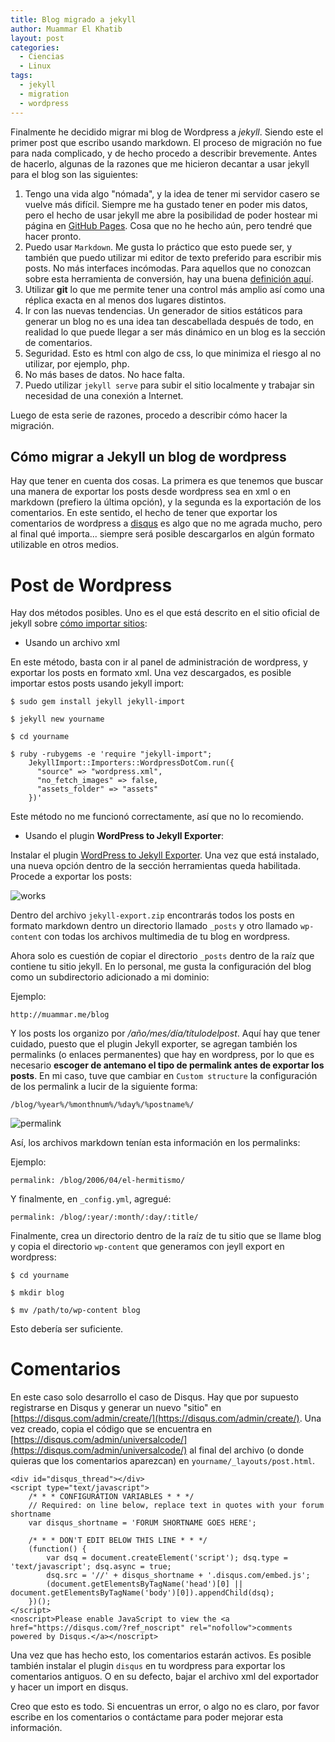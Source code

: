 ```yaml
---
title: Blog migrado a jekyll
author: Muammar El Khatib
layout: post
categories:
  - Ciencias
  - Linux
tags:
  - jekyll
  - migration
  - wordpress
---
```


Finalmente he decidido migrar mi blog de Wordpress a *jekyll*. Siendo este el
primer post que escribo usando markdown. El proceso de migración no fue para
nada complicado, y de hecho procedo a describir brevemente. Antes de hacerlo,
algunas de la razones que me hicieron decantar a usar jekyll para el blog son
las siguientes:

1. Tengo una vida algo "nómada", y la idea de tener mi servidor casero se
   vuelve más difícil. Siempre me ha gustado tener en poder mis datos, pero el
   hecho de usar jekyll me abre la posibilidad de poder hostear mi página en
   [GitHub Pages](https://pages.github.com). Cosa que no he hecho aún, pero
   tendré que hacer pronto.
2. Puedo usar `Markdown`. Me gusta lo práctico que esto puede ser, y también
   que puedo utilizar mi editor de texto preferido para escribir mis posts. No
   más interfaces incómodas.  Para aquellos que no conozcan sobre esta
   herramienta de conversión, hay una buena [definición
   aquí](http://daringfireball.net/projects/markdown/).
3. Utilizar **git** lo que me permite tener una control más amplio así como una
   réplica exacta en al menos dos lugares distintos.
4. Ir con las nuevas tendencias. Un generador de sitios estáticos para generar
   un blog no es una idea tan descabellada después de todo, en realidad lo que
   puede llegar a ser más dinámico en un blog es la sección de comentarios.
5. Seguridad. Esto es html con algo de css, lo que minimiza el riesgo al no
   utilizar, por ejemplo, php.
6. No más bases de datos. No hace falta.
7. Puedo utilizar `jekyll serve` para subir el sitio localmente y trabajar sin
   necesidad de una conexión a Internet.

Luego de esta serie de razones, procedo a describir cómo hacer la migración.

Cómo migrar a Jekyll un blog de wordpress
-----------------------------------------

Hay que tener en cuenta dos cosas. La primera es que tenemos que buscar una
manera de exportar los posts desde wordpress sea en xml o en markdown (prefiero
la última opción), y la segunda es la exportación de los comentarios. En este
sentido, el hecho de tener que exportar los comentarios de wordpress
a [disqus](https://disqus.com) es algo que no me agrada mucho, pero al final
qué importa... siempre será posible descargarlos en algún formato utilizable en
otros medios.

Post de Wordpress
=================

Hay dos métodos posibles. Uno es el que está descrito en el sitio oficial de
jekyll sobre [cómo importar sitios](http://import.jekyllrb.com):

* Usando un archivo xml

En este método, basta con ir al panel de administración de wordpress,
y exportar los posts en formato xml. Una vez descargados, es posible importar
estos posts usando jekyll import:

~~~
$ sudo gem install jekyll jekyll-import

$ jekyll new yourname

$ cd yourname

$ ruby -rubygems -e 'require "jekyll-import";
    JekyllImport::Importers::WordpressDotCom.run({
      "source" => "wordpress.xml",
      "no_fetch_images" => false,
      "assets_folder" => "assets"
    })'
~~~

Este método no me funcionó correctamente, así que no lo recomiendo.

* Usando el plugin **WordPress to Jekyll Exporter**:

Instalar el plugin [WordPress to Jekyll
Exporter](https://wordpress.org/plugins/jekyll-exporter/). Una vez que está
instalado, una nueva opción dentro de la sección herramientas queda habilitada. Procede a exportar los posts:

<img class="aligncenter size-large wp-image-1021" src="http://muammar.me/blog/wp-content/uploads/2015/08/wp-download.png" alt="works" />

Dentro del archivo `jekyll-export.zip` encontrarás todos los posts en formato
markdown dentro un directorio llamado `_posts` y otro llamado  `wp-content` con
todas los archivos multimedia de tu blog en wordpress.

Ahora solo es cuestión de copiar el directorio `_posts` dentro de la raíz que
contiene tu sitio jekyll. En lo personal, me gusta la configuración del blog
como un subdirectorio adicionado a mi dominio:

Ejemplo:

`http://muammar.me/blog`

Y los posts los organizo por */año/mes/día/títulodelpost*. Aquí hay que tener
cuidado, puesto que el plugin Jekyll exporter, se agregan también los permalinks (o
enlaces permanentes) que hay en wordpress, por lo que es necesario **escoger de
antemano el tipo de permalink antes de exportar los posts**. En mi caso, tuve
que cambiar en `Custom structure` la configuración de los permalink a lucir de
la siguiente forma:

~~~
/blog/%year%/%monthnum%/%day%/%postname%/
~~~

<img class="aligncenter size-large wp-image-1021" src="http://muammar.me/blog/wp-content/uploads/2015/08/permalink-settings.png" alt="permalink" />

Así, los archivos markdown tenían esta información en los permalinks:

Ejemplo:

~~~
permalink: /blog/2006/04/el-hermitismo/
~~~

Y finalmente, en `_config.yml`, agregué:

~~~
permalink: /blog/:year/:month/:day/:title/
~~~

Finalmente, crea un directorio dentro de la raíz de tu sitio que se llame blog y copia el directorio `wp-content` que generamos con jeyll export en wordpress:

~~~
$ cd yourname

$ mkdir blog

$ mv /path/to/wp-content blog
~~~

Esto debería ser suficiente.

Comentarios
===========

En este caso solo desarrollo el caso de Disqus. Hay que por supuesto
registrarse en Disqus y generar un nuevo "sitio" en
[https://disqus.com/admin/create/](https://disqus.com/admin/create/). Una vez
creado, copia el código que se encuentra en
[https://disqus.com/admin/universalcode/](https://disqus.com/admin/universalcode/)
al final del archivo (o donde quieras que los comentarios aparezcan) en
`yourname/_layouts/post.html`.

~~~
<div id="disqus_thread"></div>
<script type="text/javascript">
    /* * * CONFIGURATION VARIABLES * * */
    // Required: on line below, replace text in quotes with your forum shortname
    var disqus_shortname = 'FORUM SHORTNAME GOES HERE';

    /* * * DON'T EDIT BELOW THIS LINE * * */
    (function() {
        var dsq = document.createElement('script'); dsq.type = 'text/javascript'; dsq.async = true;
        dsq.src = '//' + disqus_shortname + '.disqus.com/embed.js';
        (document.getElementsByTagName('head')[0] || document.getElementsByTagName('body')[0]).appendChild(dsq);
    })();
</script>
<noscript>Please enable JavaScript to view the <a href="https://disqus.com/?ref_noscript" rel="nofollow">comments powered by Disqus.</a></noscript>
~~~

Una vez que has hecho esto, los comentarios estarán activos. Es posible también
instalar el plugin `disqus` en tu wordpress para exportar los comentarios
antiguos. O en su defecto, bajar el archivo xml del exportador y hacer un
import en disqus.

Creo que esto es todo. Si encuentras un error, o algo no es claro, por favor
escribe en los comentarios o contáctame para poder  mejorar esta información.
